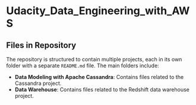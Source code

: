 # Udacity_Data_Engineering_with_AWS

## Files in Repository
The repository is structured to contain multiple projects, each in its own folder with a separate `README.md` file. The main folders include:

- **Data Modeling with Apache Cassandra**: Contains files related to the Cassandra project.
- **Data Warehouse**: Contains files related to the Redshift data warehouse project.
